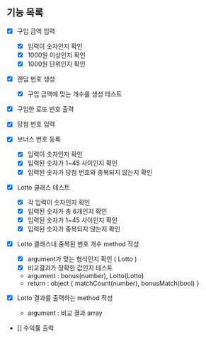 ##  기능 목록

- [x] 구입 금액 입력
    - [x] 입력이 숫자인지 확인
    - [x] 1000원 이상인지 확인
    - [x] 1000원 단위인지 확인
    
- [x] 랜덤 번호 생성
    - [x] 구입 금액에 맞는 개수를 생성 테스트

- [x] 구입한 로또 번호 출력

- [x] 당첨 번호 입력

- [x] 보너스 번호 등록
    - [x] 입력이 숫자인지 확인
    - [x] 입력된 숫자가 1~45 사이인지 확인
    - [x] 입력된 숫자가 당첨 번호와 중복되지 않는지 확인

- [x] Lotto 클래스 테스트
    - [x] 각 입력이 숫자인지 확인
    - [x] 입력된 숫자가 총 6개인지 확인
    - [x] 입력된 숫자가 1~45 사이인지 확인
    - [x] 입력된 숫자가 중복되지 않는지 확인

- [x] Lotto 클래스내 중복된 번호 개수 method 작성
    - [x] argument가 맞는 형식인지 확인 ( Lotto )
    - [x] 비교결과가 정확한 값인지 테스트
    - argument : bonus(number), Lotto(Lotto)
    - return : object { matchCount(number), bonusMatch(bool) }

- [x] Lotto 결과를 출력하는 method 작성
    - argument : 비교 결과 array

- [] 수익률 출력
